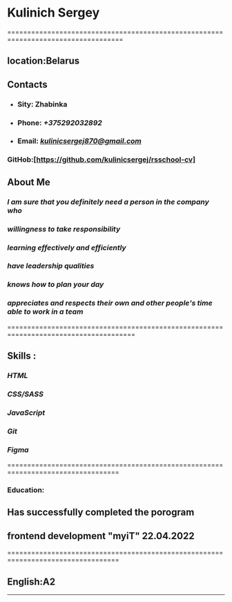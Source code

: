 # **Kulinich Sergey**

===================================================================================

## **location:Belarus**

## **Contacts**

* ### Sity: Zhabinka

* ### Phone: *+375292032892*

* ### Email: *kulinicsergej870@gmail.com*

### GitHob:[https://github.com/kulinicsergej/rsschool-cv]

## **About Me**

### *I am sure that you definitely need a person in the company who*

### *willingness to take responsibility*

### *learning effectively and efficiently*

### *have leadership qualities*

### *knows how to plan your day*

### *appreciates and respects their own and other people's time  able to work in a team*

======================================================================================

## **Skills :**

### *HTML*

### *CSS/SASS*

### *JavaScript*

### *Git*

### *Figma*

==================================================================================

### **Education:**

## Has successfully completed the porogram

## frontend development "myiT" 22.04.2022

==================================================================================

## English:A2

----
